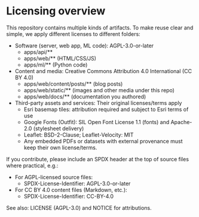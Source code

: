 # Licensing overview

This repository contains multiple kinds of artifacts. To make reuse clear and simple, we apply different licenses to different folders:

- Software (server, web app, ML code): AGPL-3.0-or-later
  - apps/api/**
  - apps/web/** (HTML/CSS/JS)
  - apps/ml/** (Python code)
- Content and media: Creative Commons Attribution 4.0 International (CC BY 4.0)
  - apps/web/content/posts/** (blog posts)
  - apps/web/static/** (images and other media under this repo)
  - apps/web/docs/** (documentation you authored)
- Third-party assets and services: Their original licenses/terms apply
  - Esri basemap tiles: attribution required and subject to Esri terms of use
  - Google Fonts (Outfit): SIL Open Font License 1.1 (fonts) and Apache-2.0 (stylesheet delivery)
  - Leaflet: BSD-2-Clause; Leaflet-Velocity: MIT
  - Any embedded PDFs or datasets with external provenance must keep their own license/terms.

If you contribute, please include an SPDX header at the top of source files where practical, e.g.:

- For AGPL-licensed source files:
  - SPDX-License-Identifier: AGPL-3.0-or-later
- For CC BY 4.0 content files (Markdown, etc.):
  - SPDX-License-Identifier: CC-BY-4.0

See also: LICENSE (AGPL-3.0) and NOTICE for attributions.
